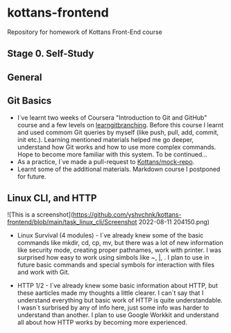 # kottans-frontend

Repository for homework of Kottans Front-End course

## Stage 0. Self-Study

## General

## Git Basics

- I`ve learnt two weeks of Coursera "Introduction to Git and GitHub" course and a few levels on [learngitbranching](learngitbranching.js.org). Before this course I learnt and used commom Git queries by myself (like push, pull, add, commit, init etc.). Learning mentioned materials helped me go deeper, understand how Git works and how to use more complex commands. Hope to become more familiar with this system. To be continued...
- As a practice, I`ve made a pull-request to [Kottans/mock-repo](https://github.com/kottans/mock-repo.git).
- Learnt some of the additional materials. Markdown course I postponed for future.

## Linux CLI, and HTTP

![This is a screenshot](https://github.com/yshvchnk/kottans-frontend/blob/main/task_linux_cli/Screenshot 2022-08-11 204150.png)

- Linux Survival (4 modules) - I\`ve already knew some of the basic commands like mkdir, cd, cp, mv, but there was a lot of new information like security mode, creating proper pathnames, work with printer. I was surprised how easy to work using simbols like ~, |, . I plan to use in future basic commands and special symbols for interaction with files and work with Git.

- HTTP 1/2 - I\`ve already knew some basic information about HTTP, but these aarticles made my thoughts a little clearer. I can\`t say that I understand everything but basic work of HTTP is quite understandable. I wasn`t surbrised by any of info here, just some info was harder to understand than another. I plan to use Google Workkit and understand all about how HTTP works by becoming more experienced.
